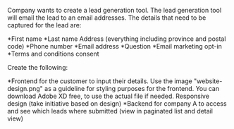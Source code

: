 

Company wants to create a lead generation tool. The lead generation tool will email the lead to an email addresses. 
The details that need to be captured for the lead are:

*First name
*Last name
Address (everything including province and postal code)
*Phone number
*Email address
*Question
*Email marketing opt-in
*Terms and conditions consent

Create the following:

*Frontend for the customer to input their details. Use the image "website-design.png" as a guideline for styling purposes for the frontend. You can download Adobe XD free, to use the actual file if needed. Responsive design (take initiative based on design)
*Backend for company A to access and see which leads where submitted (view in paginated list and detail view)